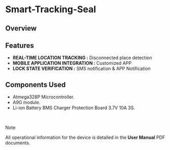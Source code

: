 # Smart-Tracking-Seal

## Overview

## Features
- **REAL-TIME LOCATION TRACKING :** Disconnected place detection
- **MOBILE APPLICATION INTEGRATION :** Customized APP
- **LOCK STATE VERIFICATION :** SMS notification & APP Notification
## Components Used

- Atmega328P Microcontroller.
- A9G module.
- Li-ion Battery BMS Charger Protection Board 3.7V 10A 3S.


<br />

> [!NOTE]
> All operational information for the device is detailed in the **User Manual** PDF documents.
